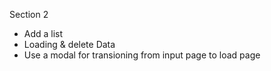Section 2 
- Add a list
- Loading & delete Data 
- Use a modal for transioning from input page to load page